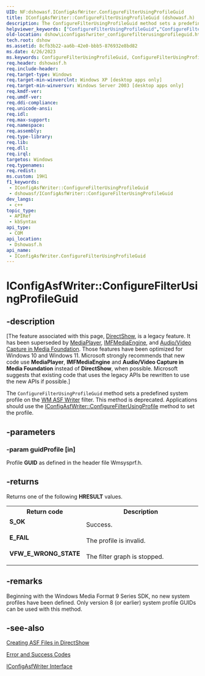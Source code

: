 ```yaml
---
UID: NF:dshowasf.IConfigAsfWriter.ConfigureFilterUsingProfileGuid
title: IConfigAsfWriter::ConfigureFilterUsingProfileGuid (dshowasf.h)
description: The ConfigureFilterUsingProfileGuid method sets a predefined system profile on the WM ASF Writer filter. This method is deprecated. Applications should use the IConfigAsfWriter::ConfigureFilterUsingProfile method to set the profile.
helpviewer_keywords: ["ConfigureFilterUsingProfileGuid","ConfigureFilterUsingProfileGuid method [DirectShow]","ConfigureFilterUsingProfileGuid method [DirectShow]","IConfigAsfWriter interface","IConfigAsfWriter interface [DirectShow]","ConfigureFilterUsingProfileGuid method","IConfigAsfWriter.ConfigureFilterUsingProfileGuid","IConfigAsfWriter::ConfigureFilterUsingProfileGuid","IConfigAsfWriterConfigureFilterUsingProfileGuid","dshow.iconfigasfwriter_configurefilterusingprofileguid","dshowasf/IConfigAsfWriter::ConfigureFilterUsingProfileGuid"]
old-location: dshow\iconfigasfwriter_configurefilterusingprofileguid.htm
tech.root: dshow
ms.assetid: 8cfb3b22-aa6b-42e0-bbb5-876932e8bd82
ms.date: 4/26/2023
ms.keywords: ConfigureFilterUsingProfileGuid, ConfigureFilterUsingProfileGuid method [DirectShow], ConfigureFilterUsingProfileGuid method [DirectShow],IConfigAsfWriter interface, IConfigAsfWriter interface [DirectShow],ConfigureFilterUsingProfileGuid method, IConfigAsfWriter.ConfigureFilterUsingProfileGuid, IConfigAsfWriter::ConfigureFilterUsingProfileGuid, IConfigAsfWriterConfigureFilterUsingProfileGuid, dshow.iconfigasfwriter_configurefilterusingprofileguid, dshowasf/IConfigAsfWriter::ConfigureFilterUsingProfileGuid
req.header: dshowasf.h
req.include-header: 
req.target-type: Windows
req.target-min-winverclnt: Windows XP [desktop apps only]
req.target-min-winversvr: Windows Server 2003 [desktop apps only]
req.kmdf-ver: 
req.umdf-ver: 
req.ddi-compliance: 
req.unicode-ansi: 
req.idl: 
req.max-support: 
req.namespace: 
req.assembly: 
req.type-library: 
req.lib: 
req.dll: 
req.irql: 
targetos: Windows
req.typenames: 
req.redist: 
ms.custom: 19H1
f1_keywords:
 - IConfigAsfWriter::ConfigureFilterUsingProfileGuid
 - dshowasf/IConfigAsfWriter::ConfigureFilterUsingProfileGuid
dev_langs:
 - c++
topic_type:
 - APIRef
 - kbSyntax
api_type:
 - COM
api_location:
 - Dshowasf.h
api_name:
 - IConfigAsfWriter.ConfigureFilterUsingProfileGuid
---
```


# IConfigAsfWriter::ConfigureFilterUsingProfileGuid


## -description

\[The feature associated with this page, [DirectShow](/windows/win32/directshow/directshow), is a legacy feature. It has been superseded by [MediaPlayer](/uwp/api/Windows.Media.Playback.MediaPlayer), [IMFMediaEngine](/windows/win32/api/mfmediaengine/nn-mfmediaengine-imfmediaengine), and [Audio/Video Capture in Media Foundation](windows/win32/medfound/audio-video-capture-in-media-foundation). Those features have been optimized for Windows 10 and Windows 11. Microsoft strongly recommends that new code use **MediaPlayer**, **IMFMediaEngine** and **Audio/Video Capture in Media Foundation** instead of **DirectShow**, when possible. Microsoft suggests that existing code that uses the legacy APIs be rewritten to use the new APIs if possible.\]

The <code>ConfigureFilterUsingProfileGuid</code> method sets a predefined system profile on the <a href="/windows/desktop/DirectShow/wm-asf-writer-filter">WM ASF Writer</a> filter. This method is deprecated. Applications should use the <a href="/windows/desktop/api/dshowasf/nf-dshowasf-iconfigasfwriter-configurefilterusingprofile">IConfigAsfWriter::ConfigureFilterUsingProfile</a> method to set the profile.

## -parameters

### -param guidProfile [in]

Profile <b>GUID</b> as defined in the header file Wmsysprf.h.

## -returns

Returns one of the following <b>HRESULT</b> values.

<table>
<tr>
<th>Return code</th>
<th>Description</th>
</tr>
<tr>
<td width="40%">
<dl>
<dt><b>S_OK</b></dt>
</dl>
</td>
<td width="60%">
Success.

</td>
</tr>
<tr>
<td width="40%">
<dl>
<dt><b>E_FAIL</b></dt>
</dl>
</td>
<td width="60%">
The profile is invalid.

</td>
</tr>
<tr>
<td width="40%">
<dl>
<dt><b>VFW_E_WRONG_STATE</b></dt>
</dl>
</td>
<td width="60%">
The filter graph is stopped.

</td>
</tr>
</table>

## -remarks

Beginning with the Windows Media Format 9 Series SDK, no new system profiles have been defined. Only version 8 (or earlier) system profile GUIDs can be used with this method.

## -see-also

<a href="/windows/desktop/DirectShow/creating-asf-files-in-directshow">Creating ASF Files in DirectShow</a>



<a href="/windows/desktop/DirectShow/error-and-success-codes">Error and Success Codes</a>



<a href="/windows/desktop/api/dshowasf/nn-dshowasf-iconfigasfwriter">IConfigAsfWriter Interface</a>